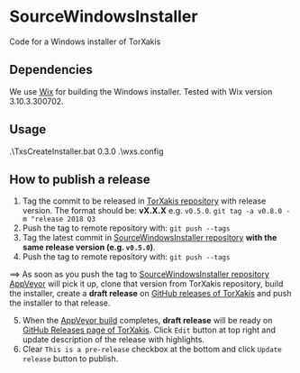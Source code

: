 # SourceWindowsInstaller
Code for a Windows installer of TorXakis

## Dependencies
We use [Wix](http://wixtoolset.org) for building the Windows installer.
Tested with Wix version 3.10.3.300702.

## Usage
.\TxsCreateInstaller.bat 0.3.0 .\wxs.config

## How to publish a release


1) Tag the commit to be released in [TorXakis repository](https://github.com/TorXakis/TorXakis) with release version. The format should be: **vX.X.X** e.g. `v0.5.0`.
   `git tag -a v0.8.0 -m "release 2018 Q3`
2) Push the tag to remote repository with: `git push --tags`
3) Tag the latest commit in [SourceWindowsInstaller repository][2] **with the same release version (e.g. `v0.5.0`)**.
4) Push the tag to remote repository with: `git push --tags`

==> As soon as you push the tag to [SourceWindowsInstaller repository][2] [AppVeyor][3] will pick it up, clone that version from TorXakis repository, build the installer, create a **draft release** on [GitHub releases of TorXakis][1] and push the installer to that release.

5) When the [AppVeyor build][3] completes, **draft release** will be ready on [GitHub Releases page of TorXakis][1]. Click `Edit` button at top right and update description of the release with highlights.
6) Clear `This is a pre-release` checkbox at the bottom and click `Update release` button to publish.

[1]: https://github.com/TorXakis/TorXakis/releases
[2]: https://github.com/TorXakis/SourceWindowsInstaller
[3]: https://ci.appveyor.com/project/keremispirli/sourcewindowsinstaller/history
